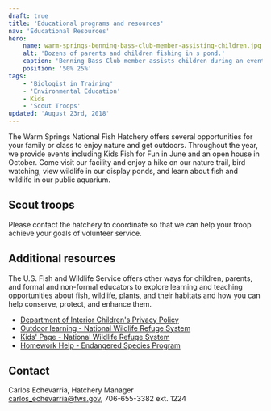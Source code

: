 ```yaml
---
draft: true
title: 'Educational programs and resources'
nav: 'Educational Resources'
hero:
    name: warm-springs-benning-bass-club-member-assisting-children.jpg
    alt: 'Dozens of parents and children fishing in s pond.'
    caption: 'Benning Bass Club member assists children during an event at Warm Springs NFH. Photo by USFWS.'
    position: '50% 25%'
tags:
    - 'Biologist in Training'
    - 'Environmental Education'
    - Kids
    - 'Scout Troops'
updated: 'August 23rd, 2018'
---
```


The Warm Springs National Fish Hatchery offers several opportunities for your family or class to enjoy nature and get outdoors. Throughout the year, we provide events including Kids Fish for Fun in June and an open house in October. Come visit our facility and enjoy a hike on our nature trail, bird watching, view wildlife in our display ponds, and learn about fish and wildlife in our public aquarium.

## Scout troops

Please contact the hatchery to coordinate so that we can help your troop achieve your goals of volunteer service.

## Additional resources

The U.S. Fish and Wildlife Service offers other ways for children, parents, and formal and non-formal educators to explore learning and teaching opportunities about fish, wildlife, plants, and their habitats and how you can help conserve, protect, and enhance them.

- [Department of Interior Children's Privacy Policy](https://www.doi.gov/privacy/children)
- [Outdoor learning - National Wildlife Refuge System](https://www.fws.gov/refuges/education/)
- [Kids' Page - National Wildlife Refuge System](https://www.fws.gov/refuges/kids/)
- [Homework Help - Endangered Species Program](https://www.fws.gov/endangered/education/)

## Contact
Carlos Echevarria, Hatchery Manager  
[carlos_echevarria@fws.gov](mailto:carlos_echevarria@fws.gov), 706-655-3382 ext. 1224
